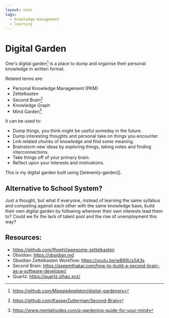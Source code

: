 ```yaml
---
layout: note
tags:
  - knowledge-management
  - learning
---
```


# Digital Garden

One's digital garden[^1] is a place to dump and organise their personal knowledge in written format.

Related terms are:

- Personal Knowledge Management (PKM)
- Zettelkasten
- Second Brain[^3]
- Knowledge Graph
- Mind Garden[^2]

It can be used to:

- Dump things, you think might be useful someday in the future.
- Dump interesting thoughts and personal take on things you encounter.
- Link related chunks of knowledge and find some meaning.
- Brainstorm new ideas by exploring things, taking notes and finding interconnections.
- Take things off of your primary brain.
- Reflect upon your interests and motivations.

This is my digital garden built using [[eleventy-garden]].

## Alternative to School System?

Just a thought, but what if everyone, instead of learning the same syllabus and competing against each other
with the same knowledge base, build their own digital garden by following wherever their own interests
lead them to? Could we fix the lack of talent pool and the rise of unemployment this way?

## Resources:

- https://github.com/fhoehl/awesome-zettelkasten
- Obsidian: https://obsidian.md
- Obsidian Zettelkasten Workflow: https://youtu.be/wB89lJs5A3s
- Second Brain: https://aseemthakar.com/how-to-build-a-second-brain-as-a-software-developer/
- Quartz: https://quartz.jzhao.xyz/

[^1]: https://github.com/MaggieAppleton/digital-gardeners
[^2]: https://www.mentalnodes.com/a-gardening-guide-for-your-mind
[^3]: https://github.com/KasperZutterman/Second-Brain
